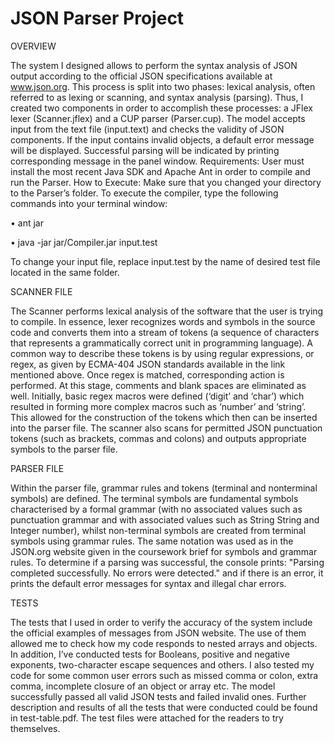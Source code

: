 # JSON Parser Project
OVERVIEW

The system I designed allows to perform the syntax analysis of JSON output according to the official JSON specifications available at www.json.org. This process is split into two phases: lexical analysis, often referred to as lexing or scanning, and syntax analysis (parsing). Thus, I created two components in order to accomplish these processes: a JFlex lexer (Scanner.jflex) and a CUP parser (Parser.cup). The model accepts input from the text file (input.text) and checks the validity of JSON components. If the input contains invalid objects, a default error message will be displayed. Successful parsing will be indicated by printing corresponding message in the panel window.
Requirements:
User must install the most recent Java SDK and Apache Ant in order to compile and run the Parser.
How to Execute:
Make sure that you changed your directory to the Parser’s folder. To execute the compiler, type the following commands into your terminal window:

• ant jar

• java -jar jar/Compiler.jar input.test

To change your input file, replace input.test by the name of desired test file located in the same folder.


SCANNER FILE

The Scanner performs lexical analysis of the software that the user is trying to compile. In essence, lexer recognizes words and symbols in the source code and converts them into a stream of tokens (a sequence of characters that represents a grammatically correct unit in programming language). A common way to describe these tokens is by using regular expressions, or regex, as given by ECMA-404 JSON standards available in the link mentioned above. Once regex is matched, corresponding action is performed. At this stage, comments and blank spaces are eliminated as well.
Initially, basic regex macros were defined (‘digit’ and ‘char’) which resulted in forming more complex macros such as ‘number’ and ‘string’. This allowed for the construction of the tokens which then can be inserted into the parser file. The scanner also scans for permitted JSON punctuation tokens (such as brackets, commas and colons) and outputs appropriate symbols to the parser file.


PARSER FILE

Within the parser file, grammar rules and tokens (terminal and nonterminal symbols) are defined. The terminal symbols are fundamental symbols characterised by a formal grammar (with no associated values such as punctuation grammar and with associated values such as String String and Integer number), whilst non-terminal symbols are created from terminal symbols using grammar rules. The same notation was used as in the JSON.org website given in the coursework brief for symbols and grammar rules. To determine if a parsing was successful, the console prints: "Parsing completed successfully. No errors were detected." and if there is an error, it prints the default error messages for syntax and illegal char errors.


TESTS

The tests that I used in order to verify the accuracy of the system include the official examples of messages from JSON website. The use of them allowed me to check how my code responds to nested arrays and objects. In addition, I’ve conducted tests for Booleans, positive and negative exponents, two-character escape sequences and others. I also tested my code for some common user errors such as missed comma or colon, extra comma, incomplete closure of an object or array etc. The model successfully passed all valid JSON tests and failed invalid ones. Further description and results of all the tests that were conducted could be found in test-table.pdf. The test files were attached for the readers to try themselves.
